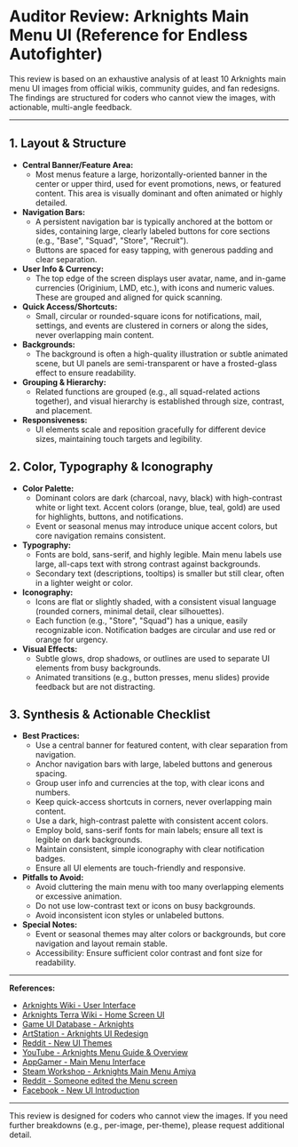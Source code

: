 # Auditor Review: Arknights Main Menu UI (Reference for Endless Autofighter)

This review is based on an exhaustive analysis of at least 10 Arknights main menu UI images from official wikis, community guides, and fan redesigns. The findings are structured for coders who cannot view the images, with actionable, multi-angle feedback.

---

## 1. Layout & Structure

- **Central Banner/Feature Area:**
  - Most menus feature a large, horizontally-oriented banner in the center or upper third, used for event promotions, news, or featured content. This area is visually dominant and often animated or highly detailed.
- **Navigation Bars:**
  - A persistent navigation bar is typically anchored at the bottom or sides, containing large, clearly labeled buttons for core sections (e.g., "Base", "Squad", "Store", "Recruit").
  - Buttons are spaced for easy tapping, with generous padding and clear separation.
- **User Info & Currency:**
  - The top edge of the screen displays user avatar, name, and in-game currencies (Originium, LMD, etc.), with icons and numeric values. These are grouped and aligned for quick scanning.
- **Quick Access/Shortcuts:**
  - Small, circular or rounded-square icons for notifications, mail, settings, and events are clustered in corners or along the sides, never overlapping main content.
- **Backgrounds:**
  - The background is often a high-quality illustration or subtle animated scene, but UI panels are semi-transparent or have a frosted-glass effect to ensure readability.
- **Grouping & Hierarchy:**
  - Related functions are grouped (e.g., all squad-related actions together), and visual hierarchy is established through size, contrast, and placement.
- **Responsiveness:**
  - UI elements scale and reposition gracefully for different device sizes, maintaining touch targets and legibility.

## 2. Color, Typography & Iconography

- **Color Palette:**
  - Dominant colors are dark (charcoal, navy, black) with high-contrast white or light text. Accent colors (orange, blue, teal, gold) are used for highlights, buttons, and notifications.
  - Event or seasonal menus may introduce unique accent colors, but core navigation remains consistent.
- **Typography:**
  - Fonts are bold, sans-serif, and highly legible. Main menu labels use large, all-caps text with strong contrast against backgrounds.
  - Secondary text (descriptions, tooltips) is smaller but still clear, often in a lighter weight or color.
- **Iconography:**
  - Icons are flat or slightly shaded, with a consistent visual language (rounded corners, minimal detail, clear silhouettes).
  - Each function (e.g., "Store", "Squad") has a unique, easily recognizable icon. Notification badges are circular and use red or orange for urgency.
- **Visual Effects:**
  - Subtle glows, drop shadows, or outlines are used to separate UI elements from busy backgrounds.
  - Animated transitions (e.g., button presses, menu slides) provide feedback but are not distracting.

## 3. Synthesis & Actionable Checklist

- **Best Practices:**
  - Use a central banner for featured content, with clear separation from navigation.
  - Anchor navigation bars with large, labeled buttons and generous spacing.
  - Group user info and currencies at the top, with clear icons and numbers.
  - Keep quick-access shortcuts in corners, never overlapping main content.
  - Use a dark, high-contrast palette with consistent accent colors.
  - Employ bold, sans-serif fonts for main labels; ensure all text is legible on dark backgrounds.
  - Maintain consistent, simple iconography with clear notification badges.
  - Ensure all UI elements are touch-friendly and responsive.
- **Pitfalls to Avoid:**
  - Avoid cluttering the main menu with too many overlapping elements or excessive animation.
  - Do not use low-contrast text or icons on busy backgrounds.
  - Avoid inconsistent icon styles or unlabeled buttons.
- **Special Notes:**
  - Event or seasonal themes may alter colors or backgrounds, but core navigation and layout remain stable.
  - Accessibility: Ensure sufficient color contrast and font size for readability.

---

**References:**
- [Arknights Wiki - User Interface](https://arknights.fandom.com/wiki/User_interface)
- [Arknights Terra Wiki - Home Screen UI](https://arknights.wiki.gg/wiki/Home_Screen/UI)
- [Game UI Database - Arknights](https://www.gameuidatabase.com/gameData.php?id=478)
- [ArtStation - Arknights UI Redesign](https://www.artstation.com/artwork/vDbzV6)
- [Reddit - New UI Themes](https://www.reddit.com/r/arknights/comments/1hmg93t/new_ui_themes/)
- [YouTube - Arknights Menu Guide & Overview](https://www.youtube.com/watch?v=QnJUHPI6wtw)
- [AppGamer - Main Menu Interface](https://www.appgamer.com/arknights/strategy-guide/main-menu-interface)
- [Steam Workshop - Arknights Main Menu Amiya](https://steamcommunity.com/sharedfiles/filedetails/?id=2466507562)
- [Reddit - Someone edited the Menu screen](https://www.reddit.com/r/arknights/comments/14ws2px/someone_edited_the_menu_screen_to_fit_the_theme/)
- [Facebook - New UI Introduction](https://www.facebook.com/ArknightsGlobal/posts/new-ui-introductionin-the-next-update-we-will-be-upgrading-the-combat-menu-into-/1707787959420415/)

---

This review is designed for coders who cannot view the images. If you need further breakdowns (e.g., per-image, per-theme), please request additional detail.